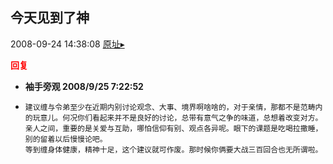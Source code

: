 ## 今天见到了神
2008-09-24 14:38:08
[原址▸](http://www.fxgan.com/chan_time/2008_07_12/1095.htm)





**<font color='red'>回复</font>**


- **袖手旁观 2008/9/25 7:22:52**
- ```
  建议缠与令弟至少在近期内别讨论观念、大事、境界啊啥啥的，对于亲情，那都不是范畴内的玩意儿。何况你们看起来并不是良好的讨论，总带有意气之争的味道，总想着改变对方。
  亲人之间，重要的是关爱与互助，哪怕信仰有别、观点各异呢。眼下的课题是吃喝拉撒睡，别的留着以后慢慢论吧。
  等到缠身体健康，精神十足，这个建议就可作废。那时候你俩要大战三百回合也无所谓啦。
  ```
